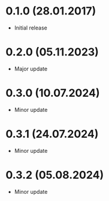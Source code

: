 # 0.1.0 (28.01.2017)

- Initial release

# 0.2.0 (05.11.2023)

- Major update

# 0.3.0 (10.07.2024)

- Minor update

# 0.3.1 (24.07.2024)

- Minor update

# 0.3.2 (05.08.2024)

- Minor update
